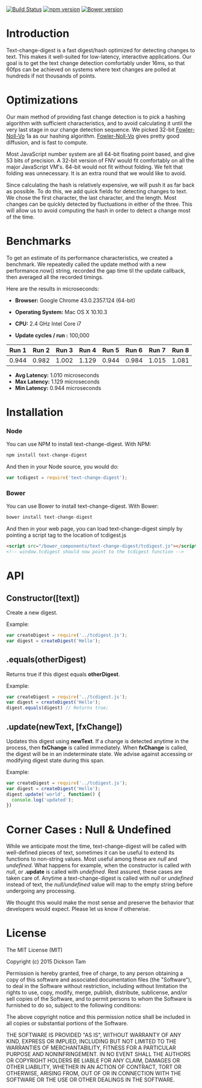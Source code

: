 [![Build Status](https://travis-ci.org/dicksont/text-change-digest.svg?branch=master)](https://travis-ci.org/dicksont/text-change-digest)
[![npm version](https://badge.fury.io/js/text-change-digest.svg)](http://badge.fury.io/js/text-change-digest)
[![Bower version](https://badge.fury.io/bo/text-change-digest.svg)](http://badge.fury.io/bo/text-change-digest)

# Introduction
Text-change-digest is a fast digest/hash optimized for detecting changes to text. This makes it well-suited for low-latency, interactive applications. Our goal is to get the text change detection comfortably under 16ms, so that 60fps can be achieved on systems where text changes are polled at hundreds if not thousands of points.

# Optimizations
Our main method of providing fast change detection is to pick a hashing algorithm with sufficient characteristics, and to avoid calculating it until the very last stage in our change detection sequence. We picked 32-bit [Fowler-Noll-Vo] 1a as our hashing algorithm. [Fowler-Noll-Vo] gives pretty good diffusion, and is fast to compute.

Most JavaScript number system are all 64-bit floating point based, and give 53 bits of precision. A 32-bit version of FNV would fit comfortably on all the major JavaScript VM's. 64-bit would not fit without folding. We felt that folding was unnecessary. It is an extra round that we would like to avoid.

Since calculating the hash is relatively expensive, we will push it as far back as possible. To do this, we add quick fields for detecting changes to text. We chose the first character, the last character, and the length. Most changes can be quickly detected by fluctuations in either of the three. This will allow us to avoid computing the hash in order to detect a change most of the time.

# Benchmarks

To get an estimate of its performance characteristics, we created a benchmark. We repeatedly called the update method with a new performance.now() string, recorded the gap time til the update callback, then averaged all the recorded timings.

Here are the results in microseconds:

- **Browser:** Google Chrome 43.0.2357.124 (64-bit)  
- **Operating System:** Mac OS X 10.10.3
- **CPU:** 2.4 GHz Intel Core i7

- **Update cycles / run :** 100,000


Run 1 | Run 2 | Run 3 | Run 4 | Run 5 | Run 6 | Run 7 | Run 8
------|-------|-------|-------|-------|-------|-------|------
0.944 | 0.982 | 1.002 | 1.129 | 0.944 | 0.984 | 1.015 | 1.081


- **Avg Latency:** 1.010 microseconds
- **Max Latency:** 1.129 microseconds
- **Min Latency:** 0.944 microseconds

# Installation
### Node
You can use NPM to install text-change-digest. With NPM:
```javascript
npm install text-change-digest
```

And then in your Node source, you would do:

```javascript
var tcdigest = require('text-change-digest');
```

### Bower
You can use Bower to install text-change-digest. With Bower:

```javascript
bower install text-change-digest
```

And then in your web page, you can load text-change-digest simply by pointing a script tag to the location of tcdigest.js

```html
<script src="/bower_components/text-change-digest/tcdigest.js"></script>
<!-- window.tcdigest should now point to the tcdigest function -->
```

# API
## Constructor([text])
Create a new digest.

Example:

```javascript
var createDigest = require('../tcdigest.js');
var digest = createDigest('Hello');
```

## .equals(otherDigest)
Returns true if this digest equals **otherDigest**.

Example:
```javascript
var createDigest = require('../tcdigest.js');
var digest = createDigest('Hello');
digest.equals(digest) // Returns true;
```

## .update(newText, [fxChange])
Updates this digest using **newText**. If a change is detected anytime in the process, then **fxChange** is called immediately. When **fxChange** is called, the digest will be in an indeterminate state. We advise against accessing or modifying digest state during this span.

Example:

```javascript
var createDigest = require('../tcdigest.js');
var digest = createDigest('Hello');
digest.update('world', function() {
  console.log('updated');
})

```

# Corner Cases : Null & Undefined
While we anticipate most the time, text-change-digest will be called with well-defined pieces of text, sometimes it can be useful to extend its functions to non-string values. Most useful among these are *null* and *undefined*. What happens for example, when the constructor is called with *null*, or **.update** is called with *undefined*. Rest assured, these cases are taken care of. Anytime a text-change-digest is called with *null* or *undefined* instead of text, the *null/undefined* value will map to the empty string before undergoing any processing.

We thought this would make the most sense and preserve the behavior that developers would expect. Please let us know if otherwise.


# License

The MIT License (MIT)

Copyright (c) 2015 Dickson Tam

Permission is hereby granted, free of charge, to any person obtaining a copy
of this software and associated documentation files (the "Software"), to deal
in the Software without restriction, including without limitation the rights
to use, copy, modify, merge, publish, distribute, sublicense, and/or sell
copies of the Software, and to permit persons to whom the Software is
furnished to do so, subject to the following conditions:

The above copyright notice and this permission notice shall be included in all
copies or substantial portions of the Software.

THE SOFTWARE IS PROVIDED "AS IS", WITHOUT WARRANTY OF ANY KIND, EXPRESS OR
IMPLIED, INCLUDING BUT NOT LIMITED TO THE WARRANTIES OF MERCHANTABILITY,
FITNESS FOR A PARTICULAR PURPOSE AND NONINFRINGEMENT. IN NO EVENT SHALL THE
AUTHORS OR COPYRIGHT HOLDERS BE LIABLE FOR ANY CLAIM, DAMAGES OR OTHER
LIABILITY, WHETHER IN AN ACTION OF CONTRACT, TORT OR OTHERWISE, ARISING FROM,
OUT OF OR IN CONNECTION WITH THE SOFTWARE OR THE USE OR OTHER DEALINGS IN THE
SOFTWARE.


[Fowler-Noll-Vo]: http://www.isthe.com/chongo/tech/comp/fnv/
